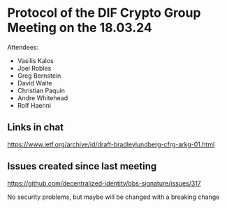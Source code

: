 # Protocol of the DIF Crypto Group Meeting on the 18.03.24

Attendees:
* Vasilis Kalos
* Joel Robles
* Greg Bernstein
* David Waite
* Christian Paquin
* Andre Whitehead
* Rolf Haenni

## Links in chat

https://www.ietf.org/archive/id/draft-bradleylundberg-cfrg-arkg-01.html

## Issues created since last meeting

https://github.com/decentralized-identity/bbs-signature/issues/317

No security problems, but maybe will be changed with a breaking change
